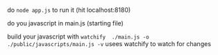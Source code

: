 do `node app.js` to run it (hit localhost:8180)

do you javascript in main.js (starting file)

build your javascript with `watchify  ./main.js -o ./public/javascripts/main.js -v` usees watchify to watch for changes
